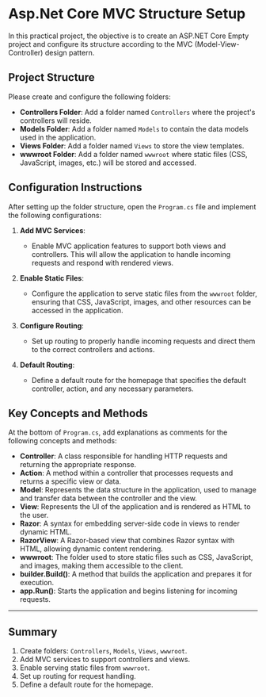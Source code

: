 # Asp.Net Core MVC Structure Setup

In this practical project, the objective is to create an ASP.NET Core Empty project and configure its structure according to the MVC (Model-View-Controller) design pattern.

## Project Structure

Please create and configure the following folders:

- **Controllers Folder**: Add a folder named `Controllers` where the project's controllers will reside.
- **Models Folder**: Add a folder named `Models` to contain the data models used in the application.
- **Views Folder**: Add a folder named `Views` to store the view templates.
- **wwwroot Folder**: Add a folder named `wwwroot` where static files (CSS, JavaScript, images, etc.) will be stored and accessed.

## Configuration Instructions

After setting up the folder structure, open the `Program.cs` file and implement the following configurations:

1. **Add MVC Services**:
   - Enable MVC application features to support both views and controllers. This will allow the application to handle incoming requests and respond with rendered views.

2. **Enable Static Files**:
   - Configure the application to serve static files from the `wwwroot` folder, ensuring that CSS, JavaScript, images, and other resources can be accessed in the application.

3. **Configure Routing**:
   - Set up routing to properly handle incoming requests and direct them to the correct controllers and actions.

4. **Default Routing**:
   - Define a default route for the homepage that specifies the default controller, action, and any necessary parameters.

## Key Concepts and Methods

At the bottom of `Program.cs`, add explanations as comments for the following concepts and methods:

- **Controller**: A class responsible for handling HTTP requests and returning the appropriate response.
- **Action**: A method within a controller that processes requests and returns a specific view or data.
- **Model**: Represents the data structure in the application, used to manage and transfer data between the controller and the view.
- **View**: Represents the UI of the application and is rendered as HTML to the user.
- **Razor**: A syntax for embedding server-side code in views to render dynamic HTML.
- **RazorView**: A Razor-based view that combines Razor syntax with HTML, allowing dynamic content rendering.
- **wwwroot**: The folder used to store static files such as CSS, JavaScript, and images, making them accessible to the client.
- **builder.Build()**: A method that builds the application and prepares it for execution.
- **app.Run()**: Starts the application and begins listening for incoming requests.

---

## Summary

1. Create folders: `Controllers`, `Models`, `Views`, `wwwroot`.
2. Add MVC services to support controllers and views.
3. Enable serving static files from `wwwroot`.
4. Set up routing for request handling.
5. Define a default route for the homepage.
